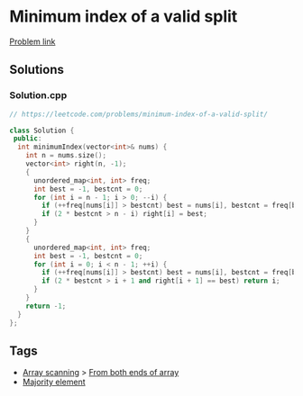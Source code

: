 # Minimum index of a valid split

[Problem link](https://leetcode.com/problems/minimum-index-of-a-valid-split/)

## Solutions


### Solution.cpp
```cpp
// https://leetcode.com/problems/minimum-index-of-a-valid-split/

class Solution {
 public:
  int minimumIndex(vector<int>& nums) {
    int n = nums.size();
    vector<int> right(n, -1);
    {
      unordered_map<int, int> freq;
      int best = -1, bestcnt = 0;
      for (int i = n - 1; i > 0; --i) {
        if (++freq[nums[i]] > bestcnt) best = nums[i], bestcnt = freq[best];
        if (2 * bestcnt > n - i) right[i] = best;
      }
    }
    {
      unordered_map<int, int> freq;
      int best = -1, bestcnt = 0;
      for (int i = 0; i < n - 1; ++i) {
        if (++freq[nums[i]] > bestcnt) best = nums[i], bestcnt = freq[best];
        if (2 * bestcnt > i + 1 and right[i + 1] == best) return i;
      }
    }
    return -1;
  }
};
```
## Tags

* [Array scanning](/Collections/array-scanning.md#array-scanning) > [From both ends of array](/Collections/array-scanning.md#from-both-ends-of-array)
* [Majority element](/Collections/majority-element.md#majority-element)
